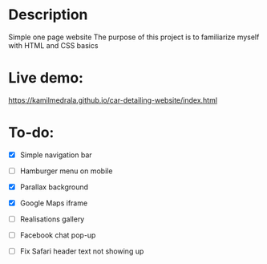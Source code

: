 # Description
Simple one page website
The purpose of this project is to familiarize myself with HTML and CSS basics 

# Live demo: 
https://kamilmedrala.github.io/car-detailing-website/index.html

# To-do:
- [x] Simple navigation bar
- [ ] Hamburger menu on mobile
- [x] Parallax background
- [x] Google Maps iframe
- [ ] Realisations gallery
- [ ] Facebook chat pop-up
- [ ] Fix Safari header text not showing up


  
